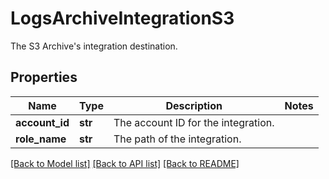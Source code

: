 # LogsArchiveIntegrationS3

The S3 Archive's integration destination.

## Properties
Name | Type | Description | Notes
------------ | ------------- | ------------- | -------------
**account_id** | **str** | The account ID for the integration. | 
**role_name** | **str** | The path of the integration. | 

[[Back to Model list]](README.md#documentation-for-models) [[Back to API list]](README.md#documentation-for-api-endpoints) [[Back to README]](README.md)


